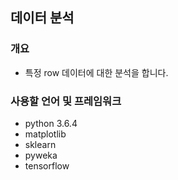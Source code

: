 ## 데이터 분석 ##

### 개요 ###
- 특정 row 데이터에 대한 분석을 합니다.

### 사용할 언어 및 프레임워크 ###
- python 3.6.4
- matplotlib
- sklearn
- pyweka
- tensorflow
